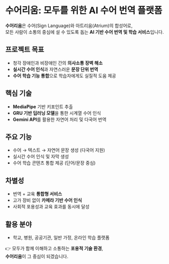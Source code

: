 
# 수어리움: 모두를 위한 AI 수어 번역 플랫폼

**수어리움**은 수어(Sign Language)와 아트리움(Atrium)의 합성어로,  
모든 사람이 소통의 중심에 설 수 있도록 돕는 **AI 기반 수어 번역 및 학습 서비스**입니다.

## 프로젝트 목표
- 청각 장애인과 비장애인 간의 **의사소통 장벽 해소**
- **실시간 수어 인식**과 자연스러운 **문장 단위 번역**
- **수어 학습 기능 통합**으로 학습자에게도 실질적 도움 제공

## 핵심 기술
- **MediaPipe** 기반 키포인트 추출
- **GRU 기반 딥러닝 모델**을 통한 시계열 수어 인식
- **Gemini API**를 활용한 자연어 처리 및 다국어 번역

## 주요 기능
- 수어 → 텍스트 → 자연어 문장 생성 (다국어 지원)
- 실시간 수어 인식 및 자막 생성
- 수어 학습 콘텐츠 통합 제공 (단어/문장 중심)

## 차별성
- 번역 + 교육 **통합형 서비스**
- 고가 장비 없이 **카메라 기반 수어 인식**
- 사회적 포용성과 교육 효과를 동시에 달성

## 활용 분야
- 학교, 병원, 공공기관, 일반 가정, 온라인 학습 플랫폼


👉 모두가 함께 이해하고 소통하는 **포용적 기술 환경**,  
**수어리움**이 그 중심이 되겠습니다.
